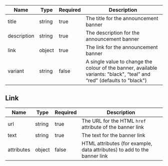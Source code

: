 | Name        | Type   | Required | Description                                                                                                            |
| ----------- | ------ | -------- | ---------------------------------------------------------------------------------------------------------------------- |
| title       | string | true     | The title for the announcement banner                                                                                  |
| description | string | true     | The description for the announcement banner                                                                            |
| link        | object | true     | The link for the announcement banner                                                                                   |
| variant     | string | false    | A single value to change the colour of the banner, available variants: "black", “teal” and “red” (defaults to "black") |

## Link

| Name       | Type   | Required | Description                                                              |
| ---------- | ------ | -------- | ------------------------------------------------------------------------ |
| url        | string | true     | The URL for the HTML `href` attribute of the banner link                 |
| text       | string | true     | The text for the banner link                                             |
| attributes | object | false    | HTML attributes (for example, data attributes) to add to the banner link |
